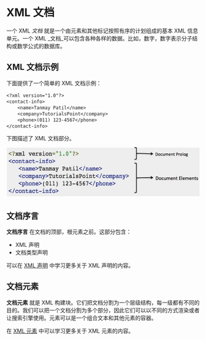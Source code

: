 # XML 文档

一个 XML _文档_ 就是一个由元素和其他标记按照有序的计划组成的基本 XML 信息单元。一个 XML _文档_可以包含各种各样的数据。比如，数字，数字表示分子结构或数学公式的数据库。

## XML 文档示例

下面提供了一个简单的 XML 文档示例：

```
<?xml version="1.0"?>
<contact-info>
	<name>Tanmay Patil</name>
	<company>TutorialsPoint</company>
	<phone>(011) 123-4567</phone>
</contact-info>
```

下图描述了 XML 文档部分。

![xml document](images/xml_document.jpg)

## 文档序言

__文档序言__ 在文档的顶部，根元素之前。这部分包含：

- XML 声明
- 文档类型声明

可以在 [XML 声明](xml_declaration.md) 中学习更多关于 XML 声明的内容。

## 文档元素

__文档元素__ 就是 XML 构建块。它们把文档分割为一个层级结构，每一级都有不同的目的。我们可以把一个文档分割为多个部分，因此它们可以以不同的方式渲染或者让搜索引擎使用。元素可以是一个组合文本和其他元素的容器。

在 [XML 元素](xml_elements.md) 中可以学习更多关于 XML 元素的内容。